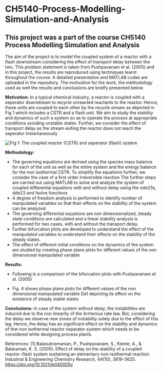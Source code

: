 # CH5140-Process-Modelling-Simulation-and-Analysis
## This project was a part of the course CH5140 Process Modelling Simulation and Analysis

The aim of the project is to model the coupled system of a reactor with a flash downstream considering the effect of transport delay between the two. This problem statement is taken from Pushpavanam et al. (2005) and in this project, the results are reproduced using techniques learnt throughout the course. A detailed presentation and MATLAB codes are uploaded in the repository. The motivation for the work, the methodology used as well the results and conclusions are brielfy presented below.

**Motivation:**
In a typical chemical industry, a reactor is coupled with a seperator downstream to recycle unreacted reactants to the reactor. Hence, these units are coupled to each other by the recycle stream as depicted in Fig 1 which includes a CSTR and a flash unit. We aim to study the stability and dynamics of such a system so as to operate the process at appropriate conditions avoiding unstable states. Further, we consider the effect of transport delay as the stream exiting the reactor does not reach the seperator instantaneously

![Fig 1: The coupled reactor (CSTR) and seperator (flash) system](https://github.com/user-attachments/assets/cdcedf62-fd82-4614-a7b2-32e65503de98)

**Methodology:**
* The governing equations are derived using the species mass balance for each of the unit as well as the entire system and the energy balance for the non isothermal CSTR. To simplify the equations further, we consider the case of a first order irreversible reaction
The further steps are carried out using MATLAB to solve and analyze the system of coupled differential equations with and without delay using the ode23s, dde23 and fsolve functions
* A degree of freedom analysis is performed to identify number of manipulated variables so that their effects on the stability of the system can be analyzed.
* The governing differential equations are non dimensionalized, steady state conditions are calculated and a linear stability analysis is performed for two cases, with and without the transport delay.
* Further bifurcation plots are developed to understand the effect of the manipulated variables to understand their effects on the stability of the steady states.
* The effect of different initial conditions on the dynamics of the system are studied by creating phase plane plots for different values of the non dimensional manipulated variable

**Results:**
* Following is a comparison of the bifurcation plots with Pushpavanam et al. (2005)


* Fig. 4 shows phase plane plots for different values of the non dimensional manipulated variable Da1 depicting its effect on the existence of steady stable states

**Conclusions:**
In case of the system without delay, the instabilities are induced due to the non linearity of the Arrhenius rate law. But, considering the delay we observe new zones of instability solely due to the effect of this lag.
Hence, the delay has an significant effect on the stability and dynamics of thw non isothermal reactor separator system which needs to be considered while designing process plants.


References:
[1] Balasubramanian, P., Pushpavanam, S., Kienle, A., & Balaraman, K. S. (2005). Effect of delay on the stability of a coupled reactor−flash system sustaining an elementary non-isothermal reaction. Industrial & Engineering Chemistry Research, 44(10), 3619-3625. https://doi.org/10.1021/ie040005v 

